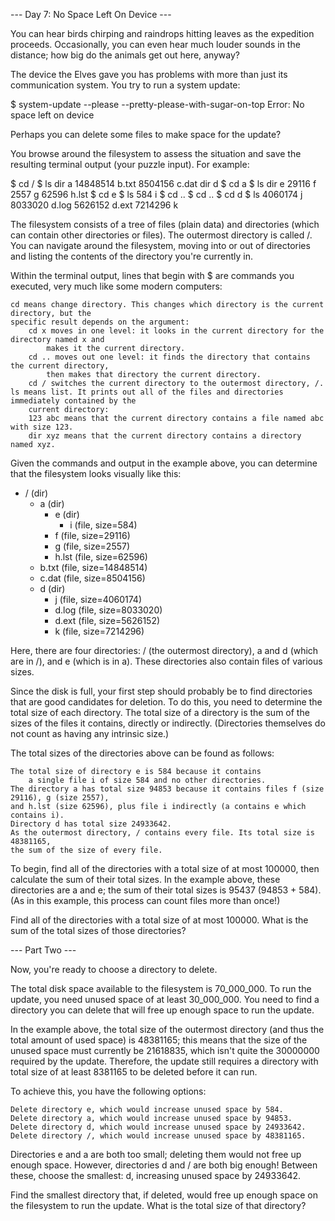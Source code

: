 --- Day 7: No Space Left On Device ---

You can hear birds chirping and raindrops hitting leaves as the expedition proceeds. Occasionally,
you can even hear much louder sounds in the distance; how big do the animals get out here, anyway?

The device the Elves gave you has problems with more than just its communication system. You try 
to run a system update:

$ system-update --please --pretty-please-with-sugar-on-top
Error: No space left on device

Perhaps you can delete some files to make space for the update?

You browse around the filesystem to assess the situation and save the resulting terminal output 
(your puzzle input). For example:

$ cd /
$ ls
dir a
14848514 b.txt
8504156 c.dat
dir d
$ cd a
$ ls
dir e
29116 f
2557 g
62596 h.lst
$ cd e
$ ls
584 i
$ cd ..
$ cd ..
$ cd d
$ ls
4060174 j
8033020 d.log
5626152 d.ext
7214296 k

The filesystem consists of a tree of files (plain data) and directories (which can contain 
other directories or files). 
The outermost directory is called /. You can navigate around the filesystem, moving into or out of 
directories and listing the contents of the directory you're currently in.

Within the terminal output, lines that begin with $ are commands you executed, very much like 
some modern computers:

    cd means change directory. This changes which directory is the current directory, but the 
    specific result depends on the argument:
        cd x moves in one level: it looks in the current directory for the directory named x and 
            makes it the current directory.
        cd .. moves out one level: it finds the directory that contains the current directory, 
            then makes that directory the current directory.
        cd / switches the current directory to the outermost directory, /.
    ls means list. It prints out all of the files and directories immediately contained by the 
        current directory:
        123 abc means that the current directory contains a file named abc with size 123.
        dir xyz means that the current directory contains a directory named xyz.

Given the commands and output in the example above, you can determine that the filesystem 
looks visually like this:

- / (dir)
    - a (dir)
        - e (dir)
            - i (file, size=584)
        - f (file, size=29116)
        - g (file, size=2557)
        - h.lst (file, size=62596)
    - b.txt (file, size=14848514)
    - c.dat (file, size=8504156)
    - d (dir)
        - j (file, size=4060174)
        - d.log (file, size=8033020)
        - d.ext (file, size=5626152)
        - k (file, size=7214296)

Here, there are four directories: / (the outermost directory), a and d (which are in /), 
and e (which is in a). These directories also contain files of various sizes.

Since the disk is full, your first step should probably be to find directories that are good 
candidates for deletion. To do this, you need to determine the total size of each directory. 
The total size of a directory is the sum of the sizes of the files it contains, directly or indirectly. 
(Directories themselves do not count as having any intrinsic size.)

The total sizes of the directories above can be found as follows:

    The total size of directory e is 584 because it contains 
        a single file i of size 584 and no other directories.
    The directory a has total size 94853 because it contains files f (size 29116), g (size 2557), 
    and h.lst (size 62596), plus file i indirectly (a contains e which contains i).
    Directory d has total size 24933642.
    As the outermost directory, / contains every file. Its total size is 48381165, 
    the sum of the size of every file.

To begin, find all of the directories with a total size of at most 100000, then calculate the sum 
of their total sizes. In the example above, these directories are a and e; the sum of their total sizes 
is 95437 (94853 + 584). (As in this example, this process can count files more than once!)

Find all of the directories with a total size of at most 100000. What is the sum of the total 
sizes of those directories?

--- Part Two ---

Now, you're ready to choose a directory to delete.

The total disk space available to the filesystem is 70_000_000. To run the update, 
you need unused space of at least 30_000_000. You need to find a directory you can 
delete that will free up enough space to run the update.

In the example above, the total size of the outermost directory (and thus the total 
amount of used space) is 48381165; this means that the size of the unused space 
must currently be 21618835, which isn't quite the 30000000 required by the update. 
Therefore, the update still requires a directory with total size of at least 8381165 to 
be deleted before it can run.

To achieve this, you have the following options:

    Delete directory e, which would increase unused space by 584.
    Delete directory a, which would increase unused space by 94853.
    Delete directory d, which would increase unused space by 24933642.
    Delete directory /, which would increase unused space by 48381165.

Directories e and a are both too small; deleting them would not free up enough space. However, 
directories d and / are both big enough! Between these, choose the smallest: d, increasing 
unused space by 24933642.

Find the smallest directory that, if deleted, would free up enough space on the 
filesystem to run the update. What is the total size of that directory?

